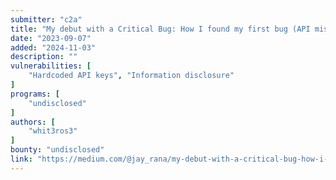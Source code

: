 ```yaml
---
submitter: "c2a"
title: "My debut with a Critical Bug: How I found my first bug (API misconfiguration)"
date: "2023-09-07"
added: "2024-11-03"
description: ""
vulnerabilities: [
    "Hardcoded API keys", "Information disclosure"
]
programs: [
    "undisclosed"
]
authors: [
    "whit3ros3"
]
bounty: "undisclosed"
link: "https://medium.com/@jay_rana/my-debut-with-a-critical-bug-how-i-found-my-first-bug-api-misconfiguration-2f7cadc89669"
---
```





